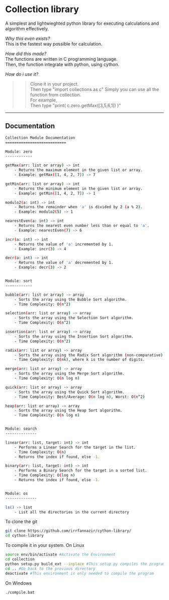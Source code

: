 # Collection library

A simplest and lightwieghted python library for executing calculations and algorithm effectively.    


*Why this even exists?*    
This is the fastest way possible for calculation.

*How did this made?*    
The functions are written in C programming language.    
Then, the function integrate with python, using cython.   

*How do i use it?*    
>> Clone it in your project.   
>> Then type "import collections as c"
>> Simply you can use all the function from collection.    
For example,   
>> Then type "print( c.zero.getMax([3,5,6,1]) )"

---

## Documentation

```sh
Collection Module Documentation
===========================

Module: zero
------------

getMax(arr: list or array) -> int
	- Returns the maximum element in the given list or array.
	- Example: getMax([1, 4, 2, 7]) -> 7

getMin(arr: list or array) -> int
	- Returns the minimum element in the given list or array.
	- Example: getMin([1, 4, 2, 7]) -> 1

modulo2(a: int) -> int
	- Returns the remainder when 'a' is divided by 2 (a % 2).
	- Example: modulo2(5) -> 1

nearestEven(a: int) -> int
	- Returns the nearest even number less than or equal to 'a'.
	- Example: nearestEven(7) -> 6

incr(a: int) -> int
	- Returns the value of 'a' incremented by 1.
	- Example: incr(3) -> 4

decr(a: int) -> int
	- Returns the value of 'a' decremented by 1.
	- Example: decr(3) -> 2


Module: sort
------------

bubble(arr: list or array) -> array
	- Sorts the array using the Bubble Sort algorithm.
	- Time Complexity: O(n^2)

selection(arr: list or array) -> array
	- Sorts the array using the Selection Sort algorithm.
	- Time Complexity: O(n^2)

insertion(arr: list or array) -> array
	- Sorts the array using the Insertion Sort algorithm.
	- Time Complexity: O(n^2)

radix(arr: list or array) -> array
	- Sorts the array using the Radix Sort algorithm (non-comparative).
	- Time Complexity: O(nk), where k is the number of digits.

merge(arr: list or array) -> array
	- Sorts the array using the Merge Sort algorithm.
	- Time Complexity: O(n log n)

quick(arr: list or array) -> array
	- Sorts the array using the Quick Sort algorithm.
	- Time Complexity: Best/Average: O(n log n), Worst: O(n^2)

heap(arr: list or array) -> array
	- Sorts the array using the Heap Sort algorithm.
	- Time Complexity: O(n log n)


Module: search
--------------

linear(arr: list, target: int) -> int
	- Performs a Linear Search for the target in the list.
	- Time Complexity: O(n)
	- Returns the index if found, else -1.

binary(arr: list, target: int) -> int
	- Performs a Binary Search for the target in a sorted list.
	- Time Complexity: O(log n)
	- Returns the index if found, else -1.


Module: os
--------------

ls() -> list
	- List all the directories in the current directory


```

To clone the git
```sh
git clone https://github.com/irrfannazir/cython-library/
cd cython-library
```

To compile it in your system.
On Linux
```sh
source env/bin/activate #Activate the Environment
cd collection
python setup.py build_ext --inplace #This setup.py compiles the program already written
cd .. #Go back to the previous directory
deactivate #This environment is only needed to compile the program
```


On Windows
```sh
./compile.bat
```
